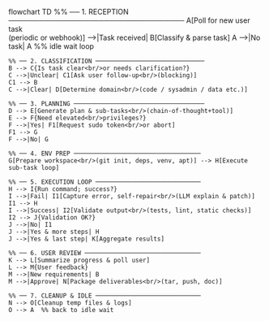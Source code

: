 flowchart TD
    %% ── 1. RECEPTION ───────────────────────────────────
    A[Poll for new user task<br/>(periodic or webhook)] -->|Task received| B[Classify & parse task]
    A -->|No task| A  %% idle wait loop

    %% ── 2. CLASSIFICATION ──────────────────────────────
    B --> C{Is task clear<br/>or needs clarification?}
    C -->|Unclear| C1[Ask user follow-up<br/>(blocking)]
    C1 --> B
    C -->|Clear| D[Determine domain<br/>(code / sysadmin / data etc.)]

    %% ── 3. PLANNING ────────────────────────────────────
    D --> E[Generate plan & sub-tasks<br/>(chain-of-thought+tool)]
    E --> F{Need elevated<br/>privileges?}
    F -->|Yes| F1[Request sudo token<br/>or abort]
    F1 --> G
    F -->|No| G

    %% ── 4. ENV PREP ───────────────────────────────────
    G[Prepare workspace<br/>(git init, deps, venv, apt)] --> H[Execute sub-task loop]

    %% ── 5. EXECUTION LOOP ─────────────────────────────
    H --> I{Run command; success?}
    I -->|Fail| I1[Capture error, self-repair<br/>(LLM explain & patch)]
    I1 --> H
    I -->|Success| I2[Validate output<br/>(tests, lint, static checks)]
    I2 --> J{Validation OK?}
    J -->|No| I1
    J -->|Yes & more steps| H
    J -->|Yes & last step| K[Aggregate results]

    %% ── 6. USER REVIEW ────────────────────────────────
    K --> L[Summarize progress & poll user]
    L --> M{User feedback}
    M -->|New requirements| B
    M -->|Approve| N[Package deliverables<br/>(tar, push, doc)]

    %% ── 7. CLEANUP & IDLE ─────────────────────────────
    N --> O[Cleanup temp files & logs]
    O --> A  %% back to idle wait


